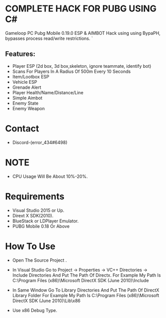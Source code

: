# COMPLETE HACK FOR PUBG USING C#

Gameloop PC Pubg Mobile 0.19.0 ESP &amp; AIMBOT Hack using using BypaPH, bypasses process read/write restrictions.
`


## Features:
- Player ESP (2d box, 3d box,skeleton, ignore teammate, identify bot)
- Scans For Players In A Radius Of 500m Every 10 Seconds 
- Item/Lootbox ESP
- Vehicle ESP
- Grenade Alert
- Player Health/Name/Distance/Line
- Simple Aimbot
- Enemy State
- Enemy Weapon

# Contact 
- Discord-(error_434#6498)


# NOTE

* CPU Usage Will Be About 10%-20%.

# Requirements

* Visual Studio 2015 or Up.
* Dirext X SDK(2010).
* BlueStack or LDPlayer Emulator.
* PUBG Mobile 0.18 Or Above

# How To Use

*  Open The Source Project .

* In Visual Studio Go to Project -> Properties -> VC++ Directories -> Include Directories And Put The Path Of Directx. 
    For Example My Path Is C:\Program Files (x86)\Microsoft DirectX SDK (June 2010)\Include

* In Same Window Go To Library Directories And Put The Path Of DirectX Library Folder 
  For Example My Path Is C:\Program Files (x86)\Microsoft DirectX SDK (June 2010)\Lib\x86

* Use x86 Debug Type.

